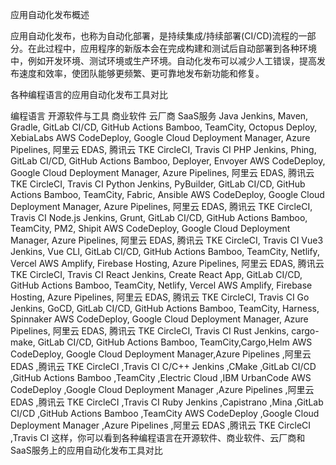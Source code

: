 
应用自动化发布概述

应用自动化发布，也称为自动化部署，是持续集成/持续部署(CI/CD)流程的一部分。在此过程中，应用程序的新版本会在完成构建和测试后自动部署到各种环境中，例如开发环境、测试环境或生产环境。自动化发布可以减少人工错误，提高发布速度和效率，使团队能够更频繁、更可靠地发布新功能和修复。

各种编程语言的应用自动化发布工具对比

编程语言	开源软件与工具	商业软件	云厂商	SaaS服务
Java	Jenkins, Maven, Gradle, GitLab CI/CD, GitHub Actions	Bamboo, TeamCity, Octopus Deploy, XebiaLabs	AWS CodeDeploy, Google Cloud Deployment Manager, Azure Pipelines, 阿里云 EDAS, 腾讯云 TKE	CircleCI, Travis CI
PHP	Jenkins, Phing, GitLab CI/CD, GitHub Actions	Bamboo, Deployer, Envoyer	AWS CodeDeploy, Google Cloud Deployment Manager, Azure Pipelines, 阿里云 EDAS, 腾讯云 TKE	CircleCI, Travis CI
Python	Jenkins, PyBuilder, GitLab CI/CD, GitHub Actions	Bamboo, TeamCity, Fabric, Ansible	AWS CodeDeploy, Google Cloud Deployment Manager, Azure Pipelines, 阿里云 EDAS, 腾讯云 TKE	CircleCI, Travis CI
Node.js	Jenkins, Grunt, GitLab CI/CD, GitHub Actions	Bamboo, TeamCity, PM2, Shipit	AWS CodeDeploy, Google Cloud Deployment Manager, Azure Pipelines, 阿里云 EDAS, 腾讯云 TKE	CircleCI, Travis CI
Vue3	Jenkins, Vue CLI, GitLab CI/CD, GitHub Actions	Bamboo, TeamCity, Netlify, Vercel	AWS Amplify, Firebase Hosting, Azure Pipelines, 阿里云 EDAS, 腾讯云 TKE	CircleCI, Travis CI
React	Jenkins, Create React App, GitLab CI/CD, GitHub Actions	Bamboo, TeamCity, Netlify, Vercel	AWS Amplify, Firebase Hosting, Azure Pipelines, 阿里云 EDAS, 腾讯云 TKE	CircleCI, Travis CI
Go	Jenkins, GoCD, GitLab CI/CD, GitHub Actions	Bamboo, TeamCity, Harness, Spinnaker	AWS CodeDeploy, Google Cloud Deployment Manager, Azure Pipelines, 阿里云 EDAS, 腾讯云 TKE	CircleCI, Travis CI
Rust	Jenkins, cargo-make, GitLab CI/CD, GitHub Actions	Bamboo, TeamCity,Cargo,Helm	AWS CodeDeploy, Google Cloud Deployment Manager,Azure Pipelines ,阿里云 EDAS ,腾讯云 TKE	CircleCI ,Travis CI
C/C++	Jenkins ,CMake ,GitLab CI/CD ,GitHub Actions	Bamboo ,TeamCity ,Electric Cloud ,IBM UrbanCode	AWS CodeDeploy ,Google Cloud Deployment Manager ,Azure Pipelines ,阿里云 EDAS ,腾讯云 TKE	CircleCI ,Travis CI
Ruby	Jenkins ,Capistrano ,Mina ,GitLab CI/CD ,GitHub Actions	Bamboo ,TeamCity	AWS CodeDeploy ,Google Cloud Deployment Manager ,Azure Pipelines ,阿里云 EDAS ,腾讯云 TKE	CircleCI ,Travis CI
这样，你可以看到各种编程语言在开源软件、商业软件、云厂商和SaaS服务上的应用自动化发布工具对比
